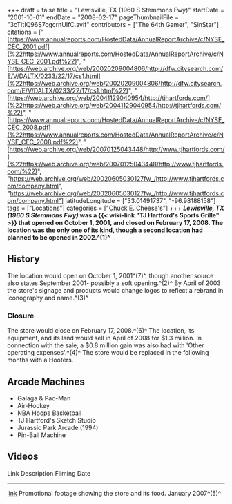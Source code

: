 +++
draft = false
title = "Lewisville, TX (1960 S Stemmons Fwy)"
startDate = "2001-10-01"
endDate = "2008-02-17"
pageThumbnailFile = "3cTItIQ96S7cgcrnUIfC.avif"
contributors = ["The 64th Gamer", "SinStar"]
citations = ["[https://www.annualreports.com/HostedData/AnnualReportArchive/c/NYSE_CEC_2001.pdf](%22https://www.annualreports.com/HostedData/AnnualReportArchive/c/NYSE_CEC_2001.pdf%22)", "[https://web.archive.org/web/20020209004806/http://dfw.citysearch.com/E/V/DALTX/0233/22/17/cs1.html](%22https://web.archive.org/web/20020209004806/http://dfw.citysearch.com/E/V/DALTX/0233/22/17/cs1.html%22)", "[https://web.archive.org/web/20041129040954/http://tjhartfords.com/](%22https://web.archive.org/web/20041129040954/http://tjhartfords.com/%22)", "[https://www.annualreports.com/HostedData/AnnualReportArchive/c/NYSE_CEC_2008.pdf](%22https://www.annualreports.com/HostedData/AnnualReportArchive/c/NYSE_CEC_2008.pdf%22)", "[https://web.archive.org/web/20070125043448/http://www.tjhartfords.com/](%22https://web.archive.org/web/20070125043448/http://www.tjhartfords.com/%22)", "https://web.archive.org/web/20020605030127fw_/http://www.tjhartfords.com/company.html", "https://web.archive.org/web/20020605030127fw_/http://www.tjhartfords.com/company.html"]
latitudeLongitude = ["33.01491737", "-96.98188158"]
tags = ["Locations"]
categories = ["Chuck E. Cheese's"]
+++
***Lewisville, TX (1960 S Stemmons Fwy)* was a {{< wiki-link "TJ Hartford's Sports Grille" >}} that opened on October 1, 2001, and closed on February 17, 2008.
The location was the only one of its kind, though a second location had planned to be opened in 2002.^(1)^**

## History

The location would open on October 1, 2001^(7)^, though another source also states September 2001- possibly a soft opening.^(2)^ By April of 2003 the store's signage and products would change logos to reflect a rebrand in iconography and name.^(3)^

### Closure

The store would close on February 17, 2008.^(6)^ The location, its equipment, and its land would sell in April of 2008 for $1.3 million. In connection with the sale, a $0.8 million gain was also had with 'Other operating expenses'.^(4)^ The store would be replaced in the following months with a Hooters.

## Arcade Machines

- Galaga & Pac-Man
- Air-Hockey
- NBA Hoops Basketball
- TJ Hartford's Sketch Studio
- Jurassic Park Arcade (1994)
- Pin-Ball Machine

## Videos

  Link                                                  Description                                           Filming Date
  ----------------------------------------------------- ----------------------------------------------------- -------------------
  [link](https://www.youtube.com/watch?v=72cm5mtHkvM)   Promotional footage showing the store and its food.   January 2007^(5)^
